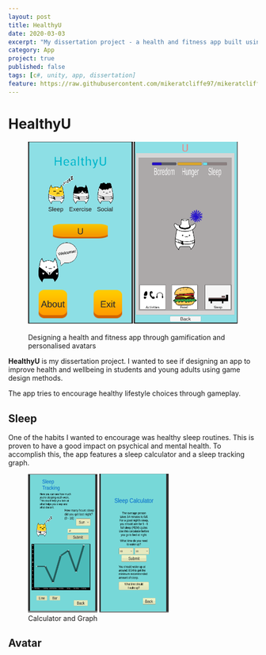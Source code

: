 ```yaml
---
layout: post
title: HealthyU
date: 2020-03-03
excerpt: "My dissertation project - a health and fitness app built using game design methods"
category: App
project: true
published: false
tags: [c#, unity, app, dissertation]
feature: https://raw.githubusercontent.com/mikeratcliffe97/mikeratcliffe97.github.io/master/assets/img/HUMain.jpg?token=AHXST6DVFOOFJMILN32LPHS6ZO3FE
---
```


# HealthyU
<figure> 
    <img src="../assets/img/healthyumain.PNG">   

  Designing a health and fitness app through gamification and personalised avatars
 </figure>
 
<b>HealthyU</b> is my dissertation project. I wanted to see if designing an app to improve health and wellbeing in students and young adults using game design methods.

The app tries to encourage healthy lifestyle choices through gameplay.

## Sleep
One of the habits I wanted to encourage was healthy sleep routines. This is proven to have a good impact on psychical and mental health.
To accomplish this, the app features a sleep calculator and a sleep tracking graph.
<figure class="half">
    <img src="../assets/img/HU1.png" width="140" height="280">
    <img src="../assets/img/HU2.png" width="140" height="280">
<figcaption> Calculator and Graph
    </figcaption>
</figure>


## Avatar
    

